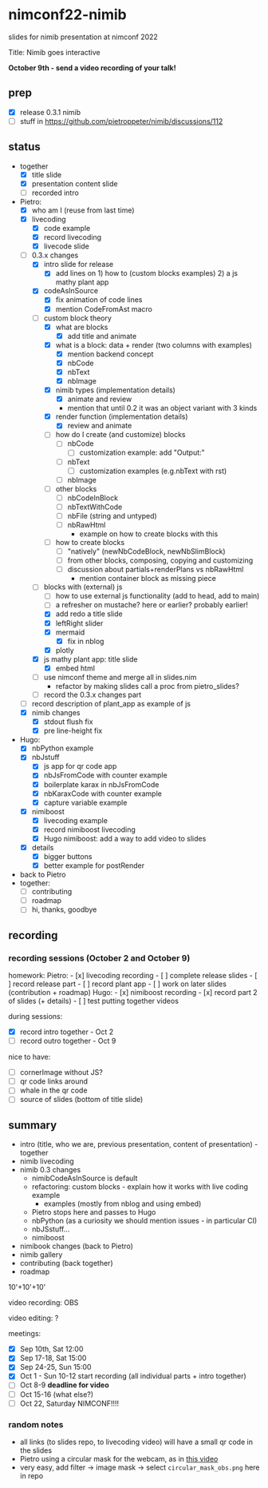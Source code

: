 # nimconf22-nimib

slides for nimib presentation at nimconf 2022

Title: Nimib goes interactive

**October 9th - send a video recording of your talk!**

## prep

- [x] release 0.3.1 nimib
- [ ] stuff in https://github.com/pietroppeter/nimib/discussions/112

## status

- together
  - [x] title slide
  - [x] presentation content slide
  - [ ] recorded intro
- Pietro:
  - [x] who am I (reuse from last time)
  - [x] livecoding
    - [x] code example
    - [x] record livecoding
    - [x] livecode slide
  - [ ] 0.3.x changes
    - [x] intro slide for release
      - [x] add lines on 1) how to (custom blocks examples) 2) a js mathy plant app
    - [x] codeAsInSource
      - [x] fix animation of code lines
      - [x] mention CodeFromAst macro
    - [ ] custom block theory
      - [x] what are blocks
        - [x] add title and animate
      - [x] what is a block: data + render (two columns with examples)
        - [x] mention backend concept
        - [x] nbCode
        - [x] nbText
        - [x] nbImage
      - [x] nimib types (implementation details)
        - [x] animate and review
        - mention that until 0.2 it was an object variant with 3 kinds
      - [x] render function (implementation details)
        - [x] review and animate
      - [ ] how do I create (and customize) blocks
        - [ ] nbCode
          - [ ] customization example: add "Output:"
        - [ ] nbText
          - [ ] customization examples (e.g.nbText with rst)
        - [ ] nbImage
      - [ ] other blocks
        - [ ] nbCodeInBlock
        - [ ] nbTextWithCode
        - [ ] nbFile (string and untyped)
        - [ ] nbRawHtml
          - example on how to create blocks with this
      - [ ] how to create blocks
        - [ ] "natively" (newNbCodeBlock, newNbSlimBlock)
        - [ ] from other blocks, composing, copying and customizing
        - [ ] discussion about partials+renderPlans vs nbRawHtml
          - mention container block as missing piece
    - [ ] blocks with (external) js
      - [ ] how to use external js functionality (add to head, add to main)
      - [ ] a refresher on mustache? here or earlier? probably earlier!
      - [x] add redo a title slide
      - [x] leftRight slider      
      - [x] mermaid
        - [x] fix in nblog
      - [x] plotly
    - [x] js mathy plant app: title slide
      - [x] embed html
    - [ ] use nimconf theme and merge all in slides.nim
      - refactor by making slides call a proc from pietro_slides?
    - [ ] record the 0.3.x changes part
  - [ ] record description of plant_app as example of js
  - [x] nimib changes
    - [x] stdout flush fix
    - [x] pre line-height fix
- Hugo:
  - [x] nbPython example
  - [x] nbJstuff
    - [x] js app for qr code app
    - [x] nbJsFromCode with counter example
    - [x] boilerplate karax in nbJsFromCode
    - [x] nbKaraxCode with counter example
    - [x] capture variable example
  - [x] nimiboost
    - [x] livecoding example
    - [x] record nimiboost livecoding
    - [x] Hugo nimiboost: add a way to add video to slides
  - [x] details
    - [x] bigger buttons
    - [x] better example for postRender
- back to Pietro
- together:
  - [ ] contributing
  - [ ] roadmap
  - [ ] hi, thanks, goodbye

## recording

### recording sessions (October 2 and October 9)

homework:
  Pietro:
    - [x] livecoding recording
    - [ ] complete release slides
    - [ ] record release part
    - [ ] record plant app
    - [ ] work on later slides (contribution + roadmap)
  Hugo:
    - [x] nimiboost recording
    - [x] record part 2 of slides (+ details)
    - [ ] test putting together videos

during sessions:
  - [x] record intro together - Oct 2
  - [ ] record outro together - Oct 9

nice to have:
  - [ ] cornerImage without JS?
  - [ ] qr code links around
  - [ ] whale in the qr code
  - [ ] source of slides (bottom of title slide)

## summary

- intro (title, who we are, previous presentation, content of presentation) - together
- nimib livecoding
- nimib 0.3 changes
  - nimibCodeAsInSource is default
  - refactoring: custom blocks - explain how it works with live coding example
    - examples (mostly from nblog and using embed)
  - Pietro stops here and passes to Hugo
  - nbPython (as a curiosity we should mention issues - in particular CI)
  - nbJSstuff...
  - nimiboost
- nimibook changes (back to Pietro)
- nimib gallery
- contributing (back together)
- roadmap

10'+10'+10'

video recording: OBS

video editing: ?

meetings:
- [x] Sep 10th, Sat 12:00
- [x] Sep 17-18, Sat 15:00
- [x] Sep 24-25, Sun 15:00
- [x] Oct 1 - Sun 10-12 start recording (all individual parts + intro together)
- [ ] Oct 8-9 **deadline for video**
- [ ] Oct 15-16 (what else?)
- [ ] Oct 22, Saturday NIMCONF!!!!

### random notes

- all links (to slides repo, to livecoding video) will have a small qr code in the slides
- Pietro using a circular mask for the webcam, as in [this video](https://www.youtube.com/watch?v=4i5rTa7m9Uo)
- very easy, add filter -> image mask -> select `circular_mask_obs.png` here in repo
